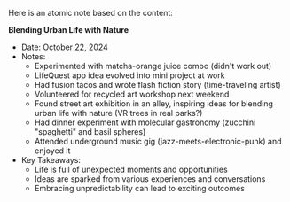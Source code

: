 Here is an atomic note based on the content:

**Blending Urban Life with Nature**

* Date: October 22, 2024
* Notes:
	+ Experimented with matcha-orange juice combo (didn't work out)
	+ LifeQuest app idea evolved into mini project at work
	+ Had fusion tacos and wrote flash fiction story (time-traveling artist)
	+ Volunteered for recycled art workshop next weekend
	+ Found street art exhibition in an alley, inspiring ideas for blending urban life with nature (VR trees in real parks?)
	+ Had dinner experiment with molecular gastronomy (zucchini "spaghetti" and basil spheres)
	+ Attended underground music gig (jazz-meets-electronic-punk) and enjoyed it
* Key Takeaways:
	+ Life is full of unexpected moments and opportunities
	+ Ideas are sparked from various experiences and conversations
	+ Embracing unpredictability can lead to exciting outcomes